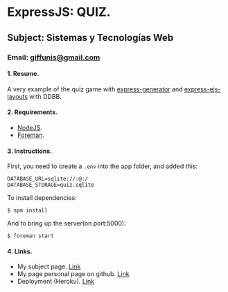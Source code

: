 # ExpressJS: QUIZ.
## Subject: Sistemas y Tecnologías Web
### Email: giffunis@gmail.com
#### 1. Resume.

A very  example of the quiz game with [express-generator](http://expressjs.com/es/starter/generator.html) and [express-ejs-layouts](https://www.npmjs.com/package/express-ejs-layouts) with DDBB.

#### 2. Requirements.

* [NodeJS](https://nodejs.org/en/).
* [Foreman](http://stackoverflow.com/questions/27745595/installed-heroku-toolbelt-with-homebrew-and-foreman-isnt-included).

#### 3. Instructions.
First, you need to create a `.env` into the app folder, and added this:

    DATABASE_URL=sqlite://:@:/
    DATABASE_STORAGE=quiz.sqlite


To install dependencies:

    $ npm install

And to bring up the server(on port:5000):

    $ foreman start

#### 4.  Links.

* My subject page. [Link](http://giffunis.github.io/stw.html)
* My page personal page on github. [Link](http://giffunis.github.io/index.html)
* Deployment (Heroku). [Link](http://quiz-final-alu0100770551.herokuapp.com/)
